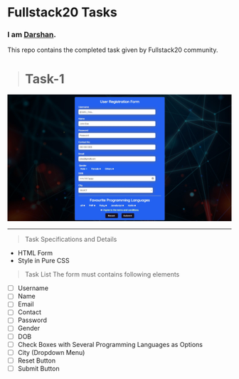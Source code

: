 # Fullstack20 Tasks
### I am [Darshan](https://github.com/Darshan20J).

This repo contains the completed task given by Fullstack20 community.

> # Task-1
![Task Completed](/img/Fullstack20-challenge-1-completed.jpg)

---

> Task Specifications and Details
* HTML Form
* Style in Pure CSS

> Task List
The form must contains following elements
* [ ] Username
* [ ] Name
* [ ] Email
* [ ] Contact
* [ ] Password
* [ ] Gender
* [ ] DOB
* [ ] Check Boxes with Several Programming Languages as Options
* [ ] City (Dropdown Menu)
* [ ] Reset Button
* [ ] Submit Button